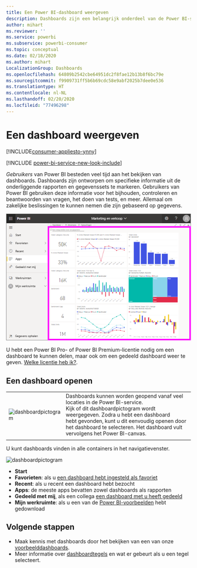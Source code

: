 ```yaml
---
title: Een Power BI-dashboard weergeven
description: Dashboards zijn een belangrijk onderdeel van de Power BI-service. Leer hoe u een dashboard opent en weergeeft.
author: mihart
ms.reviewer: ''
ms.service: powerbi
ms.subservice: powerbi-consumer
ms.topic: conceptual
ms.date: 02/18/2020
ms.author: mihart
LocalizationGroup: Dashboards
ms.openlocfilehash: 64809b2542cbe64951dc2f8fae12b13b8f6bc79e
ms.sourcegitcommit: f9909731ff5b6b69cdc58e9abf2025b7dee0e536
ms.translationtype: HT
ms.contentlocale: nl-NL
ms.lasthandoff: 02/20/2020
ms.locfileid: "77496298"
---
```

# <a name="view-a-dashboard"></a>Een dashboard weergeven

[!INCLUDE[consumer-appliesto-ynny](../includes/consumer-appliesto-ynny.md)]

[!INCLUDE [power-bi-service-new-look-include](../includes/power-bi-service-new-look-include.md)]

*Gebruikers* van Power BI besteden veel tijd aan het bekijken van dashboards. Dashboards zijn ontworpen om specifieke informatie uit de onderliggende rapporten en gegevenssets te markeren. Gebruikers van Power BI gebruiken deze informatie voor het bijhouden, controleren en beantwoorden van vragen, het doen van tests, en meer. Allemaal om zakelijke beslissingen te kunnen nemen die zijn gebaseerd op gegevens.

![dashboard](media/end-user-dashboard-open/power-bi-new-dash-new.png)


U hebt een Power BI Pro- of Power BI Premium-licentie nodig om een dashboard te kunnen delen, maar ook om een gedeeld dashboard weer te geven. [Welke licentie heb ik?](end-user-license.md). 

## <a name="open-a-dashboard"></a>Een dashboard openen



|              |         |
|------------|--------------------------------|
|![dashboardpictogram](media/end-user-dashboard-open/power-bi-dashboard-icon.png)      |Dashboards kunnen worden geopend vanaf veel locaties in de Power BI-service. <br> Kijk of dit dashboardpictogram wordt weergegeven. Zodra u hebt een dashboard <br>hebt gevonden, kunt u dit eenvoudig openen door het dashboard te selecteren. Het dashboard vult vervolgens het Power BI-canvas. |
|                    |          |



U kunt dashboards vinden in alle containers in het navigatievenster. 

![dashboardpictogram](media/end-user-dashboard-open/power-bi-open-dashboards.gif)

- **Start** 
- **Favorieten**: als u [een dashboard hebt ingesteld als favoriet](end-user-favorite.md)
- **Recent**: als u recent een dashboard hebt bezocht
- **Apps**: de meeste apps bevatten zowel dashboards als rapporten
- **Gedeeld met mij**, als een collega [een dashboard met u heeft gedeeld](end-user-shared-with-me.md)
- **Mijn werkruimte**: als u een van de [Power BI-voorbeelden](../sample-datasets.md) hebt gedownload



## <a name="next-steps"></a>Volgende stappen
* Maak kennis met dashboards door het bekijken van een van onze [voorbeelddashboards](../sample-tutorial-connect-to-the-samples.md).    
* Meer informatie over [dashboardtegels](end-user-tiles.md) en wat er gebeurt als u een tegel selecteert.